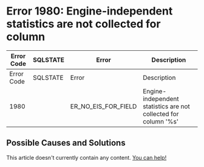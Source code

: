 
# Error 1980: Engine-independent statistics are not collected for column


| Error Code | SQLSTATE | Error | Description |
| --- | --- | --- | --- |
| Error Code | SQLSTATE | Error | Description |
| 1980 |  | ER_NO_EIS_FOR_FIELD | Engine-independent statistics are not collected for column '%s' |




## Possible Causes and Solutions


This article doesn't currently contain any content. [You can help!](/en/writing-and-editing-knowledge-base-articles/)

